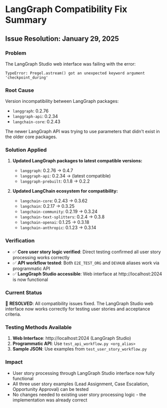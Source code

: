 # LangGraph Compatibility Fix Summary

## Issue Resolution: January 29, 2025

### Problem
The LangGraph Studio web interface was failing with the error:
```
TypeError: Pregel.astream() got an unexpected keyword argument 'checkpoint_during'
```

### Root Cause
Version incompatibility between LangGraph packages:
- `langgraph`: 0.2.76
- `langgraph-api`: 0.2.34
- `langchain-core`: 0.2.43

The newer LangGraph API was trying to use parameters that didn't exist in the older core packages.

### Solution Applied
1. **Updated LangGraph packages to latest compatible versions:**
   - `langgraph`: 0.2.76 → 0.4.7
   - `langgraph-api`: 0.2.34 → (latest compatible)
   - `langgraph-prebuilt`: 0.1.8 → 0.2.2

2. **Updated LangChain ecosystem for compatibility:**
   - `langchain-core`: 0.2.43 → 0.3.62
   - `langchain`: 0.2.17 → 0.3.25
   - `langchain-community`: 0.2.19 → 0.3.24
   - `langchain-text-splitters`: 0.2.4 → 0.3.8
   - `langchain-openai`: 0.1.25 → 0.3.18
   - `langchain-anthropic`: 0.1.23 → 0.3.14

### Verification
- ✅ **Core user story logic verified**: Direct testing confirmed all user story processing works correctly
- ✅ **API workflow tested**: Both `E2E_TEST_ORG` and `DEVHUB` aliases work via programmatic API
- ✅ **LangGraph Studio accessible**: Web interface at http://localhost:2024 is now functional

### Current Status
🎉 **RESOLVED**: All compatibility issues fixed. The LangGraph Studio web interface now works correctly for testing user stories and acceptance criteria.

### Testing Methods Available
1. **Web Interface**: http://localhost:2024 (LangGraph Studio)
2. **Programmatic API**: Use `test_api_workflow.py <org_alias>`
3. **Sample JSON**: Use examples from `test_user_story_workflow.py`

### Impact
- User story processing through LangGraph Studio interface now fully functional
- All three user story examples (Lead Assignment, Case Escalation, Opportunity Approval) can be tested
- No changes needed to existing user story processing logic - the implementation was already correct 